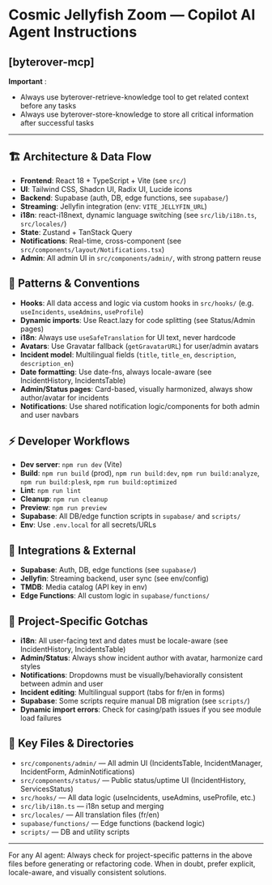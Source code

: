 
# Cosmic Jellyfish Zoom — Copilot AI Agent Instructions

## [byterover-mcp]
**Important** :
- Always use byterover-retrieve-knowledge tool to get related context before any tasks
- Always use byterover-store-knowledge to store all critical information after successful tasks

---

## 🏗️ Architecture & Data Flow
- **Frontend**: React 18 + TypeScript + Vite (see `src/`)
- **UI**: Tailwind CSS, Shadcn UI, Radix UI, Lucide icons
- **Backend**: Supabase (auth, DB, edge functions, see `supabase/`)
- **Streaming**: Jellyfin integration (env: `VITE_JELLYFIN_URL`)
- **i18n**: react-i18next, dynamic language switching (see `src/lib/i18n.ts`, `src/locales/`)
- **State**: Zustand + TanStack Query
- **Notifications**: Real-time, cross-component (see `src/components/layout/Notifications.tsx`)
- **Admin**: All admin UI in `src/components/admin/`, with strong pattern reuse

## 🧩 Patterns & Conventions
- **Hooks**: All data access and logic via custom hooks in `src/hooks/` (e.g. `useIncidents`, `useAdmins`, `useProfile`)
- **Dynamic imports**: Use React.lazy for code splitting (see Status/Admin pages)
- **i18n**: Always use `useSafeTranslation` for UI text, never hardcode
- **Avatars**: Use Gravatar fallback (`getGravatarURL`) for user/admin avatars
- **Incident model**: Multilingual fields (`title`, `title_en`, `description`, `description_en`)
- **Date formatting**: Use date-fns, always locale-aware (see IncidentHistory, IncidentsTable)
- **Admin/Status pages**: Card-based, visually harmonized, always show author/avatar for incidents
- **Notifications**: Use shared notification logic/components for both admin and user navbars

## ⚡ Developer Workflows
- **Dev server**: `npm run dev` (Vite)
- **Build**: `npm run build` (prod), `npm run build:dev`, `npm run build:analyze`, `npm run build:plesk`, `npm run build:optimized`
- **Lint**: `npm run lint`
- **Cleanup**: `npm run cleanup`
- **Preview**: `npm run preview`
- **Supabase**: All DB/edge function scripts in `supabase/` and `scripts/`
- **Env**: Use `.env.local` for all secrets/URLs

## 🔗 Integrations & External
- **Supabase**: Auth, DB, edge functions (see `supabase/`)
- **Jellyfin**: Streaming backend, user sync (see env/config)
- **TMDB**: Media catalog (API key in env)
- **Edge Functions**: All custom logic in `supabase/functions/`

## 🚩 Project-Specific Gotchas
- **i18n**: All user-facing text and dates must be locale-aware (see IncidentHistory, IncidentsTable)
- **Admin/Status**: Always show incident author with avatar, harmonize card styles
- **Notifications**: Dropdowns must be visually/behaviorally consistent between admin and user
- **Incident editing**: Multilingual support (tabs for fr/en in forms)
- **Supabase**: Some scripts require manual DB migration (see `scripts/`)
- **Dynamic import errors**: Check for casing/path issues if you see module load failures

## 📁 Key Files & Directories
- `src/components/admin/` — All admin UI (IncidentsTable, IncidentManager, IncidentForm, AdminNotifications)
- `src/components/status/` — Public status/uptime UI (IncidentHistory, ServicesStatus)
- `src/hooks/` — All data logic (useIncidents, useAdmins, useProfile, etc.)
- `src/lib/i18n.ts` — i18n setup and merging
- `src/locales/` — All translation files (fr/en)
- `supabase/functions/` — Edge functions (backend logic)
- `scripts/` — DB and utility scripts

---
For any AI agent: Always check for project-specific patterns in the above files before generating or refactoring code. When in doubt, prefer explicit, locale-aware, and visually consistent solutions.